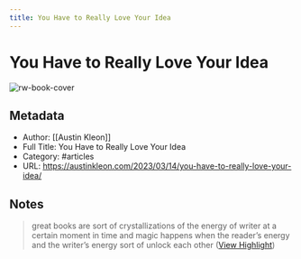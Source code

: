 ```yaml
---
title: You Have to Really Love Your Idea
---
```

# You Have to Really Love Your Idea

![rw-book-cover](http://austinkleon.com/wp-content/uploads/2023/03/B0468206-2867-4676-895F-73B249C1EA4B-scaled.jpg)

## Metadata
- Author: [[Austin Kleon]]
- Full Title: You Have to Really Love Your Idea
- Category: #articles
- URL: https://austinkleon.com/2023/03/14/you-have-to-really-love-your-idea/

## Notes
> great books are sort of crystallizations of the energy of writer at a certain moment in time and magic happens when the reader’s energy and the writer’s energy sort of unlock each other ([View Highlight](https://read.readwise.io/read/01gvhjj9xejmnznkvgbwd0r836))

